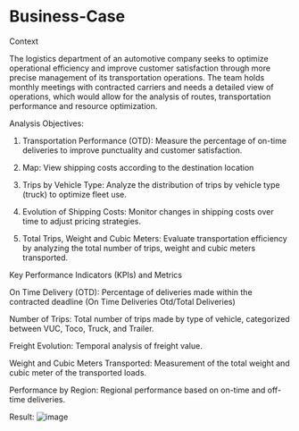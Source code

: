 # Business-Case

Context

The logistics department of an automotive company seeks to optimize operational efficiency and improve customer satisfaction through more precise management of its transportation operations. The team holds monthly meetings with contracted carriers and needs a detailed view of operations, which would allow for the analysis of routes, transportation performance and resource optimization.

Analysis Objectives:

1. Transportation Performance (OTD): Measure the percentage of on-time deliveries to improve punctuality and customer satisfaction.

2. Map: View shipping costs according to the destination location

3. Trips by Vehicle Type: Analyze the distribution of trips by vehicle type (truck) to optimize fleet use.

4. Evolution of Shipping Costs: Monitor changes in shipping costs over time to adjust pricing strategies.

5. Total Trips, Weight and Cubic Meters: Evaluate transportation efficiency by analyzing the total number of trips, weight and cubic meters transported.

Key Performance Indicators (KPIs) and Metrics

On Time Delivery (OTD): Percentage of deliveries made within the contracted deadline (On Time Deliveries Otd/Total Deliveries)

Number of Trips: Total number of trips made by type of vehicle, categorized between VUC, Toco, Truck, and Trailer.

Freight Evolution: Temporal analysis of freight value.

Weight and Cubic Meters Transported: Measurement of the total weight and cubic meter of the transported loads.

Performance by Region: Regional performance based on on-time and off-time deliveries.

Result:
![image](https://github.com/user-attachments/assets/398a15a0-c00f-4feb-9e7e-5ecf16f5ff0f)
